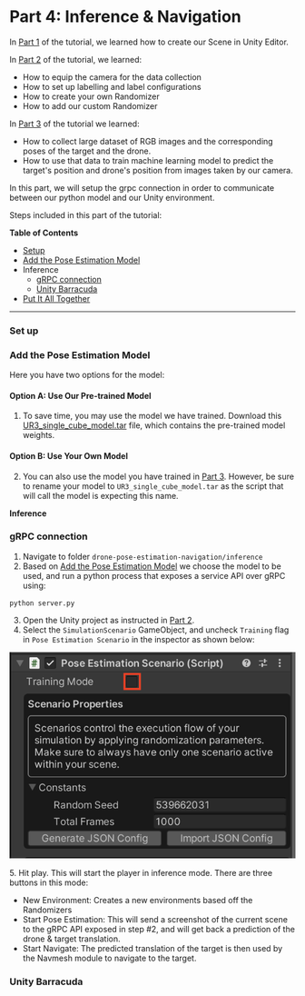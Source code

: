 # Part 4: Inference & Navigation

In [Part 1](1_create_unity_project_with_unity_packages.md) of the tutorial, we learned how to create our Scene in Unity Editor.

In [Part 2](2_set_up_the_scene_for_data_collection.md) of the tutorial, we learned:
* How to equip the camera for the data collection
* How to set up labelling and label configurations
* How to create your own Randomizer 
* How to add our custom Randomizer 

In [Part 3](3_data_collection_and_model_training.md) of the tutorial we learned:
* How to collect large dataset of RGB images and the corresponding poses of the target and the drone. 
* How to use that data to train machine learning model to predict the target's position and drone's position from images taken by our camera.

In this part, we will setup the grpc connection in order to communicate between our python model and our Unity environment.

Steps included in this part of the tutorial:

**Table of Contents**
  - [Setup](#setup)
  - [Add the Pose Estimation Model](#step-2)
  - Inference
    - [gRPC connection](#step-3.1)
    - [Unity Barracuda](#step-3.2)
  - [Put It All Together](#step-4)

---

### <a name="setup">Set up</a>

### <a name="step-2">Add the Pose Estimation Model</a>

Here you have two options for the model:

#### Option A: Use Our Pre-trained Model

1. To save time, you may use the model we have trained. Download this [UR3_single_cube_model.tar](https://github.com/Unity-Technologies/Robotics-Object-Pose-Estimation/releases/download/v0.0.1/UR3_single_cube_model.tar) file, which contains the pre-trained model weights.

#### Option B: Use Your Own Model

2. You can also use the model you have trained in [Part 3](3_data_collection_and_model_training.md). However, be sure to rename your model to `UR3_single_cube_model.tar` as the script that will call the model is expecting this name.


**Inference**

### <a name="step-3.1">gRPC connection</a>

1. Navigate to folder `drone-pose-estimation-navigation/inference`
2. Based on [Add the Pose Estimation Model](#step-2) we choose the model to be used, and run a python process that exposes a service API over gRPC using:
```shell
python server.py
```
3. Open the Unity project as instructed in  [Part 2](./2_set_up_the_scene_for_data_collection.md).
4. Select the `SimulationScenario` GameObject, and uncheck `Training` flag in `Pose Estimation Scenario` in the inspector as shown below:

<p align="center">
    <img src="Images/toggle_training.png" />
</p>
5. Hit play. This will start the player in inference mode. There are
three buttons in this mode:


* New Environment: Creates a new environments based off the Randomizers
* Start Pose Estimation: This will send a screenshot of the current scene to the gRPC API exposed in step #2, and 
will get back a prediction of the drone & target translation.
* Start Navigate: The predicted translation of the target is then used by the Navmesh module to navigate to the target.


### <a name="step-3.1">Unity Barracuda</a>
